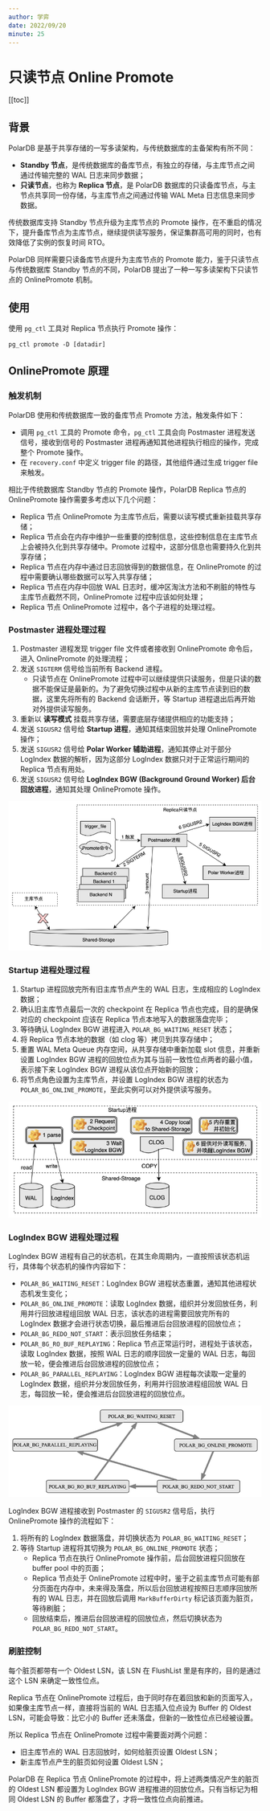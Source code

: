 ```yaml
---
author: 学弈
date: 2022/09/20
minute: 25
---
```


# 只读节点 Online Promote

<Badge type="tip" text="V11 / v1.1.1-" vertical="top" />

<ArticleInfo :frontmatter=$frontmatter></ArticleInfo>

[[toc]]

## 背景

PolarDB 是基于共享存储的一写多读架构，与传统数据库的主备架构有所不同：

- **Standby 节点**，是传统数据库的备库节点，有独立的存储，与主库节点之间通过传输完整的 WAL 日志来同步数据；
- **只读节点**，也称为 **Replica 节点**，是 PolarDB 数据库的只读备库节点，与主节点共享同一份存储，与主库节点之间通过传输 WAL Meta 日志信息来同步数据。

传统数据库支持 Standby 节点升级为主库节点的 Promote 操作，在不重启的情况下，提升备库节点为主库节点，继续提供读写服务，保证集群高可用的同时，也有效降低了实例的恢复时间 RTO。

PolarDB 同样需要只读备库节点提升为主库节点的 Promote 能力，鉴于只读节点与传统数据库 Standby 节点的不同，PolarDB 提出了一种一写多读架构下只读节点的 OnlinePromote 机制。

## 使用

使用 `pg_ctl` 工具对 Replica 节点执行 Promote 操作：

```bash:no-line-numbers
pg_ctl promote -D [datadir]
```

## OnlinePromote 原理

### 触发机制

PolarDB 使用和传统数据库一致的备库节点 Promote 方法，触发条件如下：

- 调用 `pg_ctl` 工具的 Promote 命令，`pg_ctl` 工具会向 Postmaster 进程发送信号，接收到信号的 Postmaster 进程再通知其他进程执行相应的操作，完成整个 Promote 操作。
- 在 `recovery.conf` 中定义 trigger file 的路径，其他组件通过生成 trigger file 来触发。

相比于传统数据库 Standby 节点的 Promote 操作，PolarDB Replica 节点的 OnlinePromote 操作需要多考虑以下几个问题：

- Replica 节点 OnlinePromote 为主库节点后，需要以读写模式重新挂载共享存储；
- Replica 节点会在内存中维护一些重要的控制信息，这些控制信息在主库节点上会被持久化到共享存储中。Promote 过程中，这部分信息也需要持久化到共享存储；
- Replica 节点在内存中通过日志回放得到的数据信息，在 OnlinePromote 的过程中需要确认哪些数据可以写入共享存储；
- Replica 节点在内存中回放 WAL 日志时，缓冲区淘汰方法和不刷脏的特性与主库节点截然不同，OnlinePromote 过程中应该如何处理；
- Replica 节点 OnlinePromote 过程中，各个子进程的处理过程。

### Postmaster 进程处理过程

1. Postmaster 进程发现 trigger file 文件或者接收到 OnlinePromote 命令后，进入 OnlinePromote 的处理流程；
2. 发送 `SIGTERM` 信号给当前所有 Backend 进程。
   - 只读节点在 OnlinePromote 过程中可以继续提供只读服务，但是只读的数据不能保证是最新的。为了避免切换过程中从新的主库节点读到旧的数据，这里先将所有的 Backend 会话断开，等 Startup 进程退出后再开始对外提供读写服务。
3. 重新以 **读写模式** 挂载共享存储，需要底层存储提供相应的功能支持；
4. 发送 `SIGUSR2` 信号给 **Startup 进程**，通知其结束回放并处理 OnlinePromote 操作；
5. 发送 `SIGUSR2` 信号给 **Polar Worker 辅助进程**，通知其停止对于部分 LogIndex 数据的解析，因为这部分 LogIndex 数据只对于正常运行期间的 Replica 节点有用处。
6. 发送 `SIGUSR2` 信号给 **LogIndex BGW (Background Ground Worker) 后台回放进程**，通知其处理 OnlinePromote 操作。

![image.png](../../../imgs/online_promote_postmaster.png)

### Startup 进程处理过程

1. Startup 进程回放完所有旧主库节点产生的 WAL 日志，生成相应的 LogIndex 数据；
2. 确认旧主库节点最后一次的 checkpoint 在 Replica 节点也完成，目的是确保对应的 checkpoint 应该在 Replica 节点本地写入的数据落盘完毕；
3. 等待确认 LogIndex BGW 进程进入 `POLAR_BG_WAITING_RESET` 状态；
4. 将 Replica 节点本地的数据（如 clog 等）拷贝到共享存储中；
5. 重置 WAL Meta Queue 内存空间，从共享存储中重新加载 slot 信息，并重新设置 LogIndex BGW 进程的回放位点为其与当前一致性位点两者的最小值，表示接下来 LogIndex BGW 进程从该位点开始新的回放；
6. 将节点角色设置为主库节点，并设置 LogIndex BGW 进程的状态为 `POLAR_BG_ONLINE_PROMOTE`，至此实例可以对外提供读写服务。

![image.png](../../../imgs/online_promote_startup.png)

### LogIndex BGW 进程处理过程

LogIndex BGW 进程有自己的状态机，在其生命周期内，一直按照该状态机运行，具体每个状态机的操作内容如下：

- `POLAR_BG_WAITING_RESET`：LogIndex BGW 进程状态重置，通知其他进程状态机发生变化；
- `POLAR_BG_ONLINE_PROMOTE`：读取 LogIndex 数据，组织并分发回放任务，利用并行回放进程组回放 WAL 日志，该状态的进程需要回放完所有的 LogIndex 数据才会进行状态切换，最后推进后台回放进程的回放位点；
- `POLAR_BG_REDO_NOT_START`：表示回放任务结束；
- `POLAR_BG_RO_BUF_REPLAYING`：Replica 节点正常运行时，进程处于该状态，读取 LogIndex 数据，按照 WAL 日志的顺序回放一定量的 WAL 日志，每回放一轮，便会推进后台回放进程的回放位点；
- `POLAR_BG_PARALLEL_REPLAYING`：LogIndex BGW 进程每次读取一定量的 LogIndex 数据，组织并分发回放任务，利用并行回放进程组回放 WAL 日志，每回放一轮，便会推进后台回放进程的回放位点。

![image.png](../../../imgs/online_promote_logindex_bgw.png)

LogIndex BGW 进程接收到 Postmaster 的 `SIGUSR2` 信号后，执行 OnlinePromote 操作的流程如下：

1. 将所有的 LogIndex 数据落盘，并切换状态为 `POLAR_BG_WAITING_RESET`；
2. 等待 Startup 进程将其切换为 `POLAR_BG_ONLINE_PROMOTE` 状态；
   - Replica 节点在执行 OnlinePromote 操作前，后台回放进程只回放在 buffer pool 中的页面；
   - Replica 节点处于 OnlinePromote 过程中时，鉴于之前主库节点可能有部分页面在内存中，未来得及落盘，所以后台回放进程按照日志顺序回放所有的 WAL 日志，并在回放后调用 `MarkBufferDirty` 标记该页面为脏页，等待刷脏；
   - 回放结束后，推进后台回放进程的回放位点，然后切换状态为 `POLAR_BG_REDO_NOT_START`。

### 刷脏控制

每个脏页都带有一个 Oldest LSN，该 LSN 在 FlushList 里是有序的，目的是通过这个 LSN 来确定一致性位点。

Replica 节点在 OnlinePromote 过程后，由于同时存在着回放和新的页面写入，如果像主库节点一样，直接将当前的 WAL 日志插入位点设为 Buffer 的 Oldest LSN，可能会导致：比它小的 Buffer 还未落盘，但新的一致性位点已经被设置。

所以 Replica 节点在 OnlinePromote 过程中需要面对两个问题：

- 旧主库节点的 WAL 日志回放时，如何给脏页设置 Oldest LSN；
- 新主库节点产生的脏页如何设置 Oldest LSN；

PolarDB 在 Replica 节点 OnlinePromote 的过程中，将上述两类情况产生的脏页的 Oldest LSN 都设置为 LogIndex BGW 进程推进的回放位点。只有当标记为相同 Oldest LSN 的 Buffer 都落盘了，才将一致性位点向前推进。

